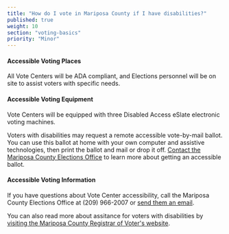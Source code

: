 ```yaml
---
title: "How do I vote in Mariposa County if I have disabilities?"
published: true
weight: 10
section: "voting-basics"
priority: "Minor"
---
```


#### Accessible Voting Places    

All Vote Centers will be ADA compliant, and Elections personnel will be on site to assist voters with specific needs.  

#### Accessible Voting Equipment    

Vote Centers will be equipped with three Disabled Access eSlate electronic voting machines.  

Voters with disabilities may request a remote accessible vote-by-mail ballot. You can use this ballot at home with your own computer and assistive technologies, then print the ballot and mail or drop it off. [Contact the Mariposa County Elections Office](#menu-item-contact-county-election-office) to learn more about getting an accessible ballot.

#### Accessible Voting Information  

If you have questions about Vote Center accessibility, call the Mariposa County Elections Office at (209) 966-2007 or [send them an email](mailto:cmorrow@mariposacounty.org).

You can also read more about assitance for voters with disabilities by [visiting the Mariposa County Registrar of Voter's website](https://www.mariposacounty.org/2317/Voters-Choice-Act-VCA).